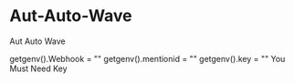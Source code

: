# Aut-Auto-Wave
Aut Auto Wave

getgenv().Webhook = ""
getgenv().mentionid = ""
getgenv().key = ""
You Must Need Key
